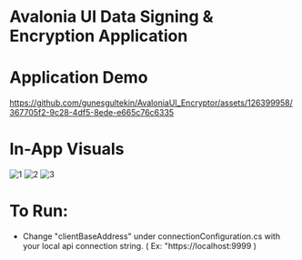 # Avalonia UI Data Signing & Encryption Application 

# Application Demo
https://github.com/gunesgultekin/AvaloniaUI_Encryptor/assets/126399958/367705f2-9c28-4df5-8ede-e665c76c6335

# In-App Visuals
![1](https://github.com/gunesgultekin/AvaloniaUI_Encryptor/assets/126399958/d503c50e-3942-424d-b403-3d01b87a6c31)
![2](https://github.com/gunesgultekin/AvaloniaUI_Encryptor/assets/126399958/41dbb31d-c516-49c5-adc4-9bfc6fbb556c)
![3](https://github.com/gunesgultekin/AvaloniaUI_Encryptor/assets/126399958/03287e24-7925-4b15-9b78-c21f1e745988)

# To Run:
* Change "clientBaseAddress" under connectionConfiguration.cs with your local api connection string. ( Ex: "https://localhost:9999 )

